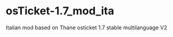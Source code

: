 osTicket-1.7_mod_ita
====================

Italian mod based on Thane osticket 1.7 stable multilanguage V2